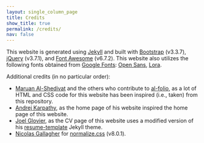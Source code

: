 ```yaml
---
layout: single_column_page 
title: Credits
show_title: true
permalink: /credits/
nav: false
---
```


This website is generated using [Jekyll](https://jekyllrb.com/) and built with [Bootstrap](https://getbootstrap.com/) (v3.3.7), [jQuery](https://jquery.com/) (v3.7.1), and [Font Awesome](https://fontawesome.com/) (v6.7.2).
This website also utilizes the following fonts obtained from [Google Fonts](https://fonts.google.com/): [Open Sans](https://fonts.google.com/specimen/Open+Sans), [Lora](https://fonts.google.com/specimen/Lora).

Additional credits (in no particular order):
- [Maruan Al-Shedivat](https://maruan.alshedivat.com/) and the others who contribute to [al-folio](https://github.com/alshedivat/al-folio), as a lot of HTML and CSS code for this website has been inspired (i.e., taken) from this repository.
- [Andrej Karpathy](https://karpathy.ai/), as the home page of his website inspired the home page of this website.
- [Joel Glovier](https://joelglovier.com/), as the CV page of this website uses a modified version of his [resume-template](https://github.com/jglovier/resume-template) Jekyll theme.
- [Nicolas Gallagher](http://nicolasgallagher.com/) for [normalize.css](https://github.com/necolas/normalize.css) (v8.0.1).
